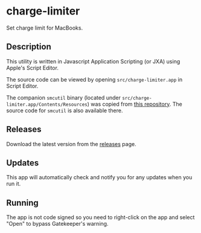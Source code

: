 # charge-limiter

Set charge limit for MacBooks.

## Description

This utility is written in Javascript Application Scripting (or JXA) using Apple's Script Editor.

The source code can be viewed by opening `src/charge-limiter.app` in Script Editor.

The companion `smcutil` binary (located under `src/charge-limiter.app/Contents/Resources`) was copied from [this repository](https://github.com/sicreative/BatteryStatusShow/blob/master/BatteryStatusShow/smcutil/Products/usr/local/bin/smcutil). The source code for `smcutil` is also available there.

## Releases

Download the latest version from the [releases](https://github.com/godly-devotion/charge-limiter/releases) page.

## Updates

This app will automatically check and notify you for any updates when you run it.

## Running

The app is not code signed so you need to right-click on the app and select "Open" to bypass Gatekeeper's warning.
